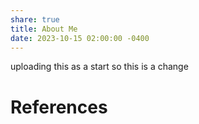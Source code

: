 ```yaml
---
share: true
title: About Me
date: 2023-10-15 02:00:00 -0400
---
```


uploading this as a start
so this is a change








# References


